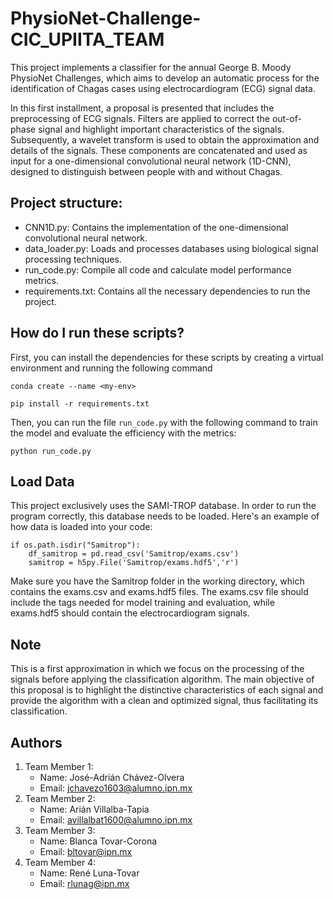 # PhysioNet-Challenge-CIC_UPIITA_TEAM

This project implements a classifier for the annual George B. Moody PhysioNet Challenges, which aims to develop an automatic process for the identification of Chagas cases using electrocardiogram (ECG) signal data.

In this first installment, a proposal is presented that includes the preprocessing of ECG signals. Filters are applied to correct the out-of-phase signal and highlight important characteristics of the signals. Subsequently, a wavelet transform is used to obtain the approximation and details of the signals. These components are concatenated and used as input for a one-dimensional convolutional neural network (1D-CNN), designed to distinguish between people with and without Chagas.

## Project structure: 
- CNN1D.py: Contains the implementation of the one-dimensional convolutional neural network.
- data_loader.py: Loads and processes databases using biological signal processing techniques.
- run_code.py: Compile all code and calculate model performance metrics.
- requirements.txt: Contains all the necessary dependencies to run the project.

## How do I run these scripts?

First, you can install the dependencies for these scripts by creating a virtual environment and running the following command
```
conda create --name <my-env> 
```

```
pip install -r requirements.txt
```

Then, you can run the file `run_code.py` with the following command to train the model and evaluate the efficiency with the metrics: 
```
python run_code.py
```

## Load Data 
This project exclusively uses the SAMI-TROP database. In order to run the program correctly, this database needs to be loaded. Here's an example of how data is loaded into your code:
```
if os.path.isdir("Samitrop"):
    df_samitrop = pd.read_csv('Samitrop/exams.csv')
    samitrop = h5py.File('Samitrop/exams.hdf5','r')
```
Make sure you have the Samitrop folder in the working directory, which contains the exams.csv and exams.hdf5 files. The exams.csv file should include the tags needed for model training and evaluation, while exams.hdf5 should contain the electrocardiogram signals.

## Note
This is a first approximation in which we focus on the processing of the signals before applying the classification algorithm. The main objective of this proposal is to highlight the distinctive characteristics of each signal and provide the algorithm with a clean and optimized signal, thus facilitating its classification.

## Authors
1. Team Member 1:
   - Name: José-Adrián Chávez-Olvera
   - Email: jchavezo1603@alumno.ipn.mx
2. Team Member 2:
   - Name: Arián Villalba-Tapia
   - Email: avillalbat1600@alumno.ipn.mx
3. Team Member 3:
   - Name: Blanca Tovar-Corona
   - Email: bltovar@ipn.mx
4. Team Member 4:
   - Name: René Luna-Tovar
   - Email: rlunag@ipn.mx
